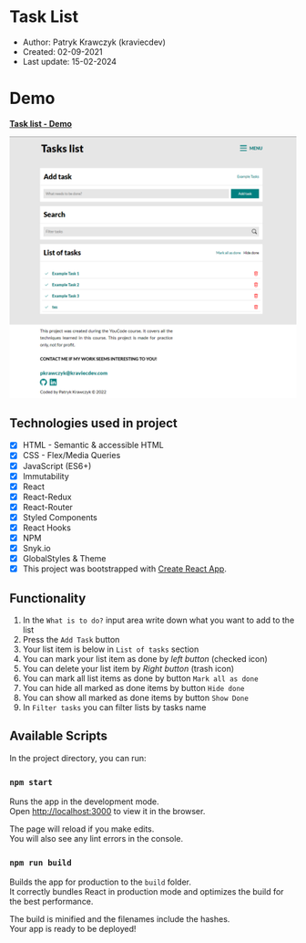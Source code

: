 # Task List

- Author: Patryk Krawczyk (kraviecdev)
- Created: 02-09-2021
- Last update: 15-02-2024

# Demo

[**Task list - Demo**](https://kraviecdev.github.io/react-task-list/)

![Task List overview](react-task-list.PNG)

## Technologies used in project

-[x] HTML - Semantic & accessible HTML
-[x] CSS - Flex/Media Queries
-[x] JavaScript (ES6+)
-[x] Immutability
-[x] React
-[x] React-Redux
-[x] React-Router
-[x] Styled Components
-[x] React Hooks
-[x] NPM
-[x] Snyk.io
-[x] GlobalStyles & Theme
-[x] This project was bootstrapped with [Create React App](https://github.com/facebook/create-react-app).

## Functionality

1. In the `What is to do?` input area write down what you want to add to the list
2. Press the `Add Task` button
3. Your list item is below in `List of tasks` section
4. You can mark your list item as done by *left button* (checked icon)
5. You can delete your list item by *Right button* (trash icon)
6. You can mark all list items as done by button `Mark all as done`
7. You can hide all marked as done items by button `Hide done`
8. You can show all marked as done items by button `Show Done`
9. In `Filter tasks` you can filter lists by tasks name

## Available Scripts

In the project directory, you can run:

### `npm start`

Runs the app in the development mode.\
Open [http://localhost:3000](http://localhost:3000) to view it in the browser.

The page will reload if you make edits.\
You will also see any lint errors in the console.

### `npm run build`

Builds the app for production to the `build` folder.\
It correctly bundles React in production mode and optimizes the build for the best performance.

The build is minified and the filenames include the hashes.\
Your app is ready to be deployed!
